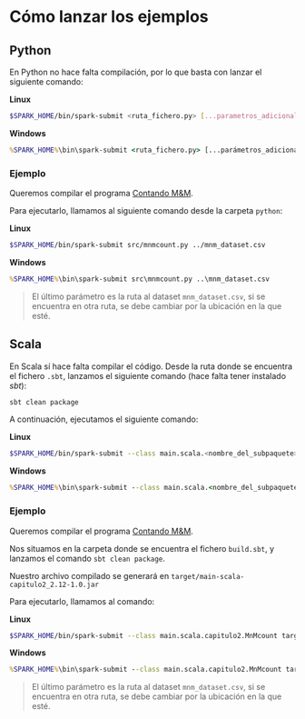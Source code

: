# Cómo lanzar los ejemplos

## Python

En Python no hace falta compilación, por lo que basta con lanzar el siguiente comando:

**Linux**

```bash
$SPARK_HOME/bin/spark-submit <ruta_fichero.py> [...parametros_adicionales]
```

**Windows**

```cmd
%SPARK_HOME%\bin\spark-submit <ruta_fichero.py> [...parámetros_adicionales]
```

### Ejemplo

Queremos compilar el programa [Contando M&M](./learning-spark-2nd-edition/capitulo2/contando-m%26m/python/).

Para ejecutarlo, llamamos al siguiente comando desde la carpeta `python`:

**Linux**

```bash
$SPARK_HOME/bin/spark-submit src/mnmcount.py ../mnm_dataset.csv
```

**Windows**

```cmd
%SPARK_HOME%\bin\spark-submit src\mnmcount.py ..\mnm_dataset.csv
```

> El último parámetro es la ruta al dataset `mnm_dataset.csv`, si se encuentra en otra ruta, se debe cambiar por la ubicación en la que esté.

## Scala

En Scala sí hace falta compilar el código. Desde la ruta donde se encuentra el fichero `.sbt`, lanzamos el siguiente comando (hace falta tener instalado *sbt*):

```cmd
sbt clean package
```

A continuación, ejecutamos el siguiente comando:

**Linux**

```bash
$SPARK_HOME/bin/spark-submit --class main.scala.<nombre_del_subpaquete>.<clase> <ruta_al_fichero.jar> [...parámetros_adicionales]
```

**Windows**

```cmd
%SPARK_HOME%\bin\spark-submit --class main.scala.<nombre_del_subpaquete>.<clase> <ruta_al_fichero.jar> [...parámetros_adicionales]
```

### Ejemplo

Queremos compilar el programa [Contando M&M](./learning-spark-2nd-edition/capitulo2/contando-m%26m/scala/).

Nos situamos en la carpeta donde se encuentra el fichero `build.sbt`, y lanzamos el comando `sbt clean package`.

Nuestro archivo compilado se generará en `target/main-scala-capitulo2_2.12-1.0.jar`

Para ejecutarlo, llamamos al comando:

**Linux**

```bash
$SPARK_HOME/bin/spark-submit --class main.scala.capitulo2.MnMcount target/main-scala-capitulo2_2.12-1.0.jar ../mnm_dataset.csv
```

**Windows**

```cmd
%SPARK_HOME%\bin\spark-submit --class main.scala.capitulo2.MnMcount target\main-scala-capitulo2_2.12-1.0.jar ..\mnm_dataset.csv
```

> El último parámetro es la ruta al dataset `mnm_dataset.csv`, si se encuentra en otra ruta, se debe cambiar por la ubicación en la que esté.
